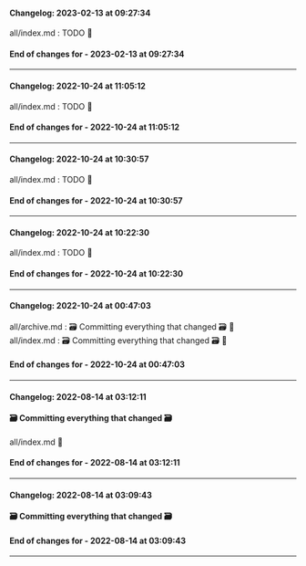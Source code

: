 #### Changelog: 2023-02-13 at 09:27:34  

all/index.md : TODO 🚀  
  
#### End of changes for  - 2023-02-13 at 09:27:34  
  
----  
  
#### Changelog: 2022-10-24 at 11:05:12  

all/index.md : TODO 🚀  
  
#### End of changes for  - 2022-10-24 at 11:05:12  
  
----  
  
#### Changelog: 2022-10-24 at 10:30:57  

all/index.md : TODO 🚀  
  
#### End of changes for  - 2022-10-24 at 10:30:57  
  
----  
  
#### Changelog: 2022-10-24 at 10:22:30  

all/index.md : TODO 🚀  
  
#### End of changes for  - 2022-10-24 at 10:22:30  
  
----  
  
#### Changelog: 2022-10-24 at 00:47:03  

all/archive.md : 🗃️ Committing everything that changed 🗃️ 🚀  
all/index.md : 🗃️ Committing everything that changed 🗃️ 🚀  
  
#### End of changes for  - 2022-10-24 at 00:47:03  
  
----  
  
#### Changelog: 2022-08-14 at 03:12:11  
#### 🗃️ Committing everything that changed 🗃️  
  
all/index.md      🚀  
  
#### End of changes for  - 2022-08-14 at 03:12:11  
  
----  
  
#### Changelog: 2022-08-14 at 03:09:43  
#### 🗃️ Committing everything that changed 🗃️  
  
  
#### End of changes for  - 2022-08-14 at 03:09:43  
  
----  
  
